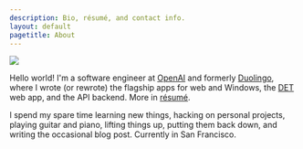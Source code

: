 ```yaml
---
description: Bio, résumé, and contact info.
layout: default
pagetitle: About
---
```

<img src="/img/about.jpg" class="right">

Hello world! I'm a software engineer at [OpenAI](https://openai.com/) and formerly [Duolingo](http://www.duolingo.com/), where I wrote (or rewrote) the flagship apps for web and Windows, the [DET](https://englishtest.duolingo.com/) web app, and the API backend. More in [résumé](/files/ArtChaidarun-WebResume.pdf).

I spend my spare time learning new things, hacking on personal projects, playing guitar and piano, lifting things up, putting them back down, and writing the occasional blog post. Currently in San Francisco.
